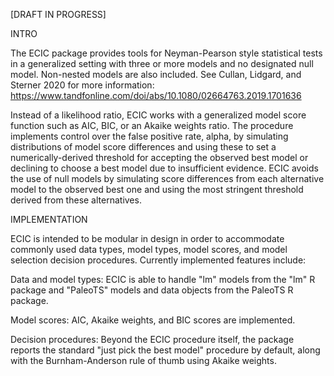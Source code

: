 [DRAFT IN PROGRESS] 

INTRO 

The ECIC package provides tools for Neyman-Pearson style statistical tests in a generalized setting with three or more models and no designated null model. Non-nested models are also included. See Cullan, Lidgard, and Sterner 2020 for more information: https://www.tandfonline.com/doi/abs/10.1080/02664763.2019.1701636

Instead of a likelihood ratio, ECIC works with a generalized model score function such as AIC, BIC, or an Akaike weights ratio. The procedure implements control over the false positive rate, alpha, by simulating distributions of model score differences and using these to set a numerically-derived threshold for accepting the observed best model or declining to choose a best model due to insufficient evidence. ECIC avoids the use of null models by simulating score differences from each alternative model to the observed best one and using the most stringent threshold derived from these alternatives. 

IMPLEMENTATION

ECIC is intended to be modular in design in order to accommodate commonly used data types, model types, model scores, and model selection decision procedures. Currently implemented features include:

Data and model types: ECIC is able to handle "lm" models from the "lm" R package and "PaleoTS" models and data objects from the PaleoTS R package.

Model scores: AIC, Akaike weights, and BIC scores are implemented.

Decision procedures: Beyond the ECIC procedure itself, the package reports the standard "just pick the best model" procedure by default, along with the Burnham-Anderson rule of thumb using Akaike weights. 



